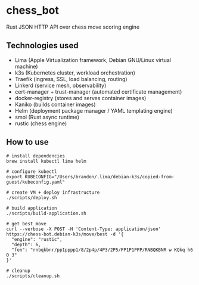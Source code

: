 # chess_bot

Rust JSON HTTP API over chess move scoring engine

## Technologies used

- Lima (Apple Virtualization framework, Debian GNU/Linux virtual machine)
- k3s (Kubernetes cluster, workload orchestration)
- Traefik (ingress, SSL, load balancing, routing)
- Linkerd (service mesh, observability)
- cert-manager + trust-manager (automated certificate management)
- docker-registry (stores and serves container images)
- Kaniko (builds container images)
- Helm (deployment package manager / YAML templating engine)
- smol (Rust async runtime)
- rustic (chess engine)

## How to use

```shell
# install dependencies
brew install kubectl lima helm

# configure kubectl
export KUBECONFIG="/Users/brandon/.lima/debian-k3s/copied-from-guest/kubeconfig.yaml"

# create VM + deploy infrastructure
./scripts/deploy.sh

# build application
./scripts/build-application.sh

# get best move
curl --verbose -X POST -H 'Content-Type: application/json' https://chess-bot.debian-k3s/move/best -d '{
  "engine": "rustic",
  "depth": 6,
  "fen": "rnbqkbnr/pp1pppp1/8/2p4p/4P3/2P5/PP1P1PPP/RNBQKBNR w KQkq h6 0 3"
}'

# cleanup
./scripts/cleanup.sh
```
